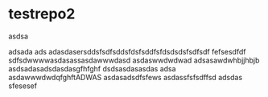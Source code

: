# testrepo2

asdsa

adsada
ads
adasdasersddsfsdfsddsfdsfsddfsfdsdsdsfsdfsdf
fefsesdfdf
sdfsdwwwwasdasassasdawwwdasd
asdaswwdwdwad
adsasawdwhbjjhbjb
asdsadasadsdasdasgfhfghf
dsdsasdasasdas
adsa
asdawwwdwdqfghftADWAS
asdasadsdfsfews
asdassfsfsdffsd
adsdas
sfesesef

